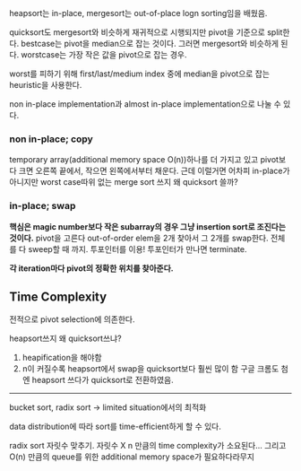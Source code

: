 heapsort는 in-place, mergesort는 out-of-place logn sorting임을 배웠음.

quicksort도 mergesort와 비슷하게 재귀적으로 시행되지만 pivot을 기준으로 split한다. 
bestcase는 pivot을 median으로 잡는 것이다. 그러면 mergesort와 비슷하게 된다.
worstcase는 가장 작은 값을 pivot으로 잡는 경우.

worst를 피하기 위해 first/last/medium index 중에 median을 pivot으로 잡는 heuristic을 사용한다.

non in-place implementation과 almost in-place implementation으로 나눌 수 있다.
### non in-place; copy
temporary array(additional memory space O(n))하나를 더 가지고 있고 pivot보다 크면 오른쪽 끝에서, 작으면 왼쪽에서부터 채운다.
근데 이럴거면 어차피 in-place가 아니지만 worst case따위 없는 merge sort 쓰지 왜 quicksort 쓸까?
### in-place; swap
**핵심은 magic number보다 작은 subarray의 경우 그냥 insertion sort로 조진다는 것이다.**
pivot을 고른다
out-of-order elem을 2개 찾아서 그 2개를 swap한다. 전체를 다 sweep할 때 까지.
투포인터를 이용!
투포인터가 만나면 terminate.

**각 iteration마다 pivot의 정확한 위치를 찾아준다.**

## Time Complexity
전적으로 pivot selection에 의존한다.

heapsort쓰지 왜 quicksort쓰냐?
1. heapification을 해야함
2. n이 커질수록 heapsort에서 swap을 quicksort보다 훨씬 많이 함
구글 크롬도 첨엔 heapsort 쓰다가 quicksort로 전환하였음.

---
bucket sort, radix sort
-> limited situation에서의 최적화

data distribution에 따라 sort를 time-efficient하게 할 수 있다.

radix sort
자릿수 맞추기.
자릿수 X n 만큼의 time complexity가 소요된다...
그리고 O(n) 만큼의 queue를 위한 additional memory space가 필요하다라무지

